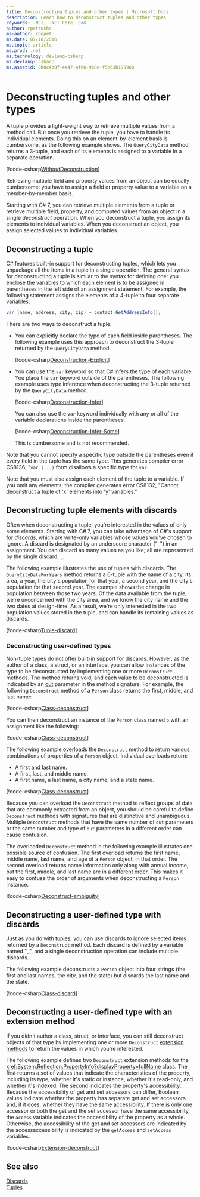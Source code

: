 ```yaml
---
title: Deconstructing tuples and other types | Microsoft Docs
description: Learn how to deconstruct tuples and other types
keywords: .NET, .NET Core, C#0
author: rpetrusha
ms-author: ronpet
ms.date: 07/18/2016
ms.topic: article
ms.prod: .net
ms.technology: devlang-csharp
ms.devlang: csharp
ms.assetid: 0b0c4b0f-4a47-4f66-9b8e-f5c63b195960
---
```


# Deconstructing tuples and other types #

A tuple provides a light-weight way to retrieve multiple values from a method call. But once you retrieve the tuple, you have to handle its individual elements. Doing this on an element-by-element basis is cumbersome, as the following example shows. The `QueryCityData` method returns a 3-tuple, and each of its elements is assigned to a variable in a separate operation.

[!code-csharp[WithoutDeconstruction](../../samples/snippets/csharp/programming-guide/deconstructing-tuples/deconstruct-tuple1.cs)]

Retrieving multiple field and property values from an object can be equally cumbersome: you have to assign a field or property value to a variable on a member-by-member basis. 

Starting with C# 7, you can retrieve multiple elements from a tuple or retrieve multiple field, property, and computed values from an object in a single *deconstruct* operation. When you deconstruct a tuple, you assign its elements to individual variables. When you deconstruct an object, you assign selected values to individual variables. 

## Deconstructing a tuple

C# features built-in support for deconstructing tuples, which lets you unpackage all the items in a tuple in a single operation. The general syntax for deconstructing a tuple is similar to the syntax for defining one: you enclose the variables to which each element is to be assigned in parentheses in the left side of an assignment statement. For example, the following statement assigns the elements of a 4-tuple to four separate variables:

```csharp
var (name, address, city, zip) = contact.GetAddressInfo();
```

There are two ways to deconstruct a tuple:

- You can explicitly declare the type of each field inside parentheses. The following example uses this approach to deconstruct the 3-tuple returned by the `QueryCityData` method.

    [!code-csharp[Deconstruction-Explicit](../../samples/snippets/csharp/programming-guide/deconstructing-tuples/deconstruct-tuple2.cs#1)]

- You can use the `var` keyword so that C# infers the type of each variable. You place the `var` keyword outside of the parentheses. The following example uses type inference when deconstructing the 3-tuple returned by the `QueryCityData` method.
 
    [!code-csharp[Deconstruction-Infer](../../samples/snippets/csharp/programming-guide/deconstructing-tuples/deconstruct-tuple3.cs#1)]

    You can also use the `var` keyword individually with any or all of the variable declarations inside the parentheses. 

    [!code-csharp[Deconstruction-Infer-Some](../../samples/snippets/csharp/programming-guide/deconstructing-tuples/deconstruct-tuple4.cs#1)]

    This is cumbersome and is not recommended.

Note that you cannot specify a specific type outside the parentheses even if every field in the tuple has the
same type. This generates compiler error CS8136, "`var (...)` form disallows a specific type for `var`.

Note that you must also assign each element of the tuple to a variable. If you omit any elements, the compiler generates error CS8132, "Cannot deconstruct a tuple of 'x' elements into 'y' variables."

## Deconstructing tuple elements with discards

Often when deconstructing a tuple, you're interested in the values of only some elements. Starting with C# 7, you can take advantage of C#'s support for *discards*, which are write-only variables whose values you've chosen to ignore. A discard is designated by an underscore character ("_") in an assignment. You can discard as many values as you like; all are represented by the single discard, `_`.

The following example illustrates the use of tuples with discards. The `QueryCityDataForYears` method returns a 6-tuple with the name of a city, its area, a year, the city's population for that year, a second year, and the city's population for that second year. The example shows the change in population between those two years. Of the data available from the tuple, we're unconcerned with the city area, and we know the city name and the two dates at design-time. As a result, we're only interested in the two population values stored in the tuple, and can handle its remaining values as discards.  

[!code-csharp[Tuple-discard](../../samples/snippets/csharp/programming-guide/deconstructing-tuples/discard-tuple1.cs)]

### Deconstructing user-defined types

Non-tuple types do not offer built-in support for discards. However, as the author of a class, a struct, or an interface, you can allow instances of the type to be deconstructed by implementing one or more `Deconstruct` methods. The method returns void, and each value to be deconstructed is indicated by an [out](language-reference/keywords/out-parameter-modifier.md) parameter in the method signature. For example, the following `Deconstruct` method of a `Person` class returns the first, middle, and last name:

[!code-csharp[Class-deconstruct](../../samples/snippets/csharp/programming-guide/deconstructing-tuples/deconstruct-class1.cs#1)]

You can then deconstruct an instance of the `Person` class named `p` with an assignment like the following:

[!code-csharp[Class-deconstruct](../../samples/snippets/csharp/programming-guide/deconstructing-tuples/deconstruct-class1.cs#2)]

The following example overloads the `Deconstruct` method to return various combinations of properties of a `Person` object. Individual overloads return:

- A first and last name.
- A first, last, and middle name.
- A first name, a last name, a city name, and a state name.

[!code-csharp[Class-deconstruct](../../samples/snippets/csharp/programming-guide/deconstructing-tuples/deconstruct-class2.cs)]

Because you can overload the `Deconstruct` method to reflect groups of data that are commonly extracted from an object, you should be careful to define `Deconstruct` methods with signatures that are distinctive and unambiguous. Multiple `Deconstruct` methods that have the same number of `out` parameters or the same number and type of `out` parameters in a different order can cause confusion. 

The overloaded `Deconstruct` method in the following example illustrates one possible source of confusion. The first overload returns the first name, middle name, last name, and age of a `Person` object, in that order. The second overload returns name information only along with annual income, but the first, middle, and last name are in a different order. This makes it easy to confuse the order of arguments when deconstructing a `Person` instance.

[!code-csharp[Deconstruct-ambiguity](../../samples/snippets/csharp/programming-guide/deconstructing-tuples/deconstruct-ambiguous.cs)]

## Deconstructing a user-defined type with discards

Just as you do with [tuples](#deconstructing-tuple-elements-with-discards), you can use discards to ignore selected items returned by a `Deconstruct` method. Each discard is defined by a variable named "_", and a single deconstruction operation can include multiple discards.

The following example deconstructs a `Person` object into four strings (the first and last names, the city, and the state) but discards the last name and the state.

[!code-csharp[Class-discard](../../samples/snippets/csharp/programming-guide/deconstructing-tuples/class-discard1.cs#1)]

## Deconstructing a user-defined type with an extension method

If you didn't author a class, struct, or interface, you can still deconstruct objects of that type by implementing one or more `Deconstruct` [extension methods](programming-guide/classes-and-structs/extension-methods.md) to return the values in which you're interested. 

The following example defines two `Deconstruct` extension methods for the <xref:System.Reflection.PropertyInfo?displayProperty=fullName> class. The first returns a set of values that indicate the characteristics of the property, including its type, whether it's static or instance, whether it's read-only, and whether it's indexed. The second indicates the property's accessibility. Because the accessibility of get and set accessors can differ, Boolean values indicate whether the property has separate get and set accessors and, if it does, whether they have the same accessibility. If there is only one accessor or both the get and the set accessor have the same accessibility, the `access` variable indicates the accessibility of the property as a whole. Otherwise, the accessibility of the get and set accessors are indicated by the accessaccessibility is indicated by the `getAccess` and `setAccess` variables.

[!code-csharp[Extension-deconstruct](../../samples/snippets/csharp/programming-guide/deconstructing-tuples/deconstruct-extension1.cs)]
 
## See also
[Discards](discards.md)   
[Tuples](tuples.md)  
